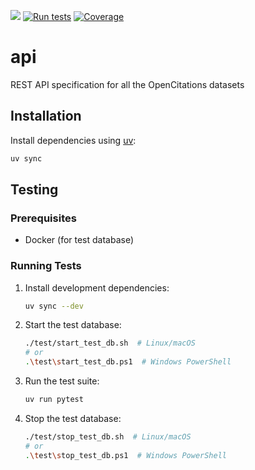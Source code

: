 [<img src="https://img.shields.io/badge/powered%20by-OpenCitations-%239931FC?labelColor=2D22DE" />](http://opencitations.net)
[![Run tests](https://github.com/opencitations/api/actions/workflows/run_tests.yml/badge.svg?branch=master)](https://github.com/opencitations/api/actions/workflows/run_tests.yml)
[![Coverage](https://byob.yarr.is/arcangelo7/badges/opencitations-api-coverage-master)](https://opencitations.github.io/api/)

# api
REST API specification for all the OpenCitations datasets

## Installation
Install dependencies using [uv](https://docs.astral.sh/uv/):
```bash
uv sync
```

## Testing

### Prerequisites
- Docker (for test database)

### Running Tests
1. Install development dependencies:
   ```bash
   uv sync --dev
   ```

2. Start the test database:
   ```bash
   ./test/start_test_db.sh  # Linux/macOS
   # or
   .\test\start_test_db.ps1  # Windows PowerShell
   ```

3. Run the test suite:
   ```bash
   uv run pytest
   ```

4. Stop the test database:
   ```bash
   ./test/stop_test_db.sh  # Linux/macOS
   # or
   .\test\stop_test_db.ps1  # Windows PowerShell
   ```